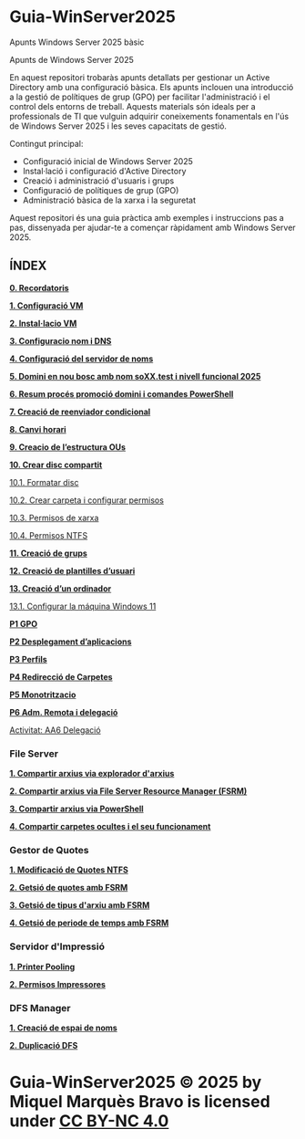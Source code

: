 # Guia-WinServer2025

Apunts Windows Server 2025 bàsic

Apunts de Windows Server 2025

En aquest repositori trobaràs apunts detallats per gestionar un Active Directory amb una configuració bàsica. Els apunts inclouen una introducció a la gestió de polítiques de grup (GPO) per facilitar l'administració i el control dels entorns de treball. Aquests materials són ideals per a professionals de TI que vulguin adquirir coneixements fonamentals en l'ús de Windows Server 2025 i les seves capacitats de gestió.

Contingut principal:
- Configuració inicial de Windows Server 2025
- Instal·lació i configuració d'Active Directory
- Creació i administració d'usuaris i grups
- Configuració de polítiques de grup (GPO)
- Administració bàsica de la xarxa i la seguretat

Aquest repositori és una guia pràctica amb exemples i instruccions pas a pas, dissenyada per ajudar-te a començar ràpidament amb Windows Server 2025.

## ÍNDEX

[**0\. Recordatoris**](guia/WinServer25.md#A1)

[**1\. Configuració VM**](guia/WinServer25.md#A2)

[**2\. Instal·lacio VM**](guia/WinServer25.md#A3)

[**3\. Configuracio nom i DNS**](guia/WinServer25.md#A4)

[**4\. Configuració del servidor de noms**](guia/WinServer25.md#A5)

[**5\. Domini en nou bosc amb nom soXX.test i nivell funcional 2025**](guia/WinServer25.md#A6)

[**6\. Resum procés promoció domini i comandes PowerShell**](guia/WinServer25.md#A7)

[**7\. Creació de reenviador condicional**](guia/WinServer25.md#A8)

[**8\. Canvi horari**](guia/WinServer25.md#A9)

[**9\. Creacio de l’estructura OUs**](guia/WinServer25.md#A10)

[**10\. Crear disc compartit**](guia/WinServer25.md#A11)

[10.1. Formatar disc](guia/WinServer25.md#A11.1)

[10.2. Crear carpeta i configurar permisos](guia/WinServer25.md#A11.2)

[10.3. Permisos de xarxa](guia/WinServer25.md#A11.2.1)

[10.4. Permisos NTFS](guia/WinServer25.md#A11.2.2)

[**11\. Creació de grups**](guia/WinServer25.md#A12)

[**12\. Creació de plantilles d’usuari**](guia/WinServer25.md#A13)

[**13\. Creació d’un ordinador**](guia/WinServer25.md#A14)

[13.1. Configurar la máquina Windows 11](guia/WinServer25.md#A14.1)

[**P1 GPO**](guia/WinServer25.md#P1)

[**P2 Desplegament d’aplicacions**](guia/WinServer25.md#P2)

[**P3 Perfils**](guia/WinServer25.md#P3)

[**P4 Redirecció de Carpetes**](guia/WinServer25.md#P4)

[**P5 Monotritzacio**](guia/WinServer25.md#P5)

[**P6 Adm. Remota i delegació**](guia/WinServer25.md#P6)

[Activitat: AA6 Delegació](guia/WinServer25.md#AA6)

### File Server 

[**1. Compartir arxius via explorador d'arxius**](guia/AA1%20FileServer.md/#AA1)

[**2. Compartir arxius via File Server Resource Manager (FSRM)**](guia/AA1%20FileServer.md/#AA2)

[**3. Compartir arxius via PowerShell**](guia/AA1%20FileServer.md/#AA3)

[**4. Compartir carpetes ocultes i el seu funcionament**](guia/AA1%20FileServer.md/#AA4)

### Gestor de Quotes

[**1. Modificació de Quotes NTFS**](guia/AA2%20Quotes%20FSRM.md/#AA1)

[**2. Getsió de quotes amb FSRM**](guia/AA2%20Quotes%20FSRM.md/#AA2)

[**3. Getsió de tipus d'arxiu amb FSRM**](guia/AA2%20Quotes%20FSRM.md/#AA3)

[**4. Getsió de periode de temps amb FSRM**](guia/AA2%20Quotes%20FSRM.md/#AA4)

### Servidor d'Impressió

[**1. Printer Pooling**](guia/AA3%20Servidor%20de%20Impresions.md/#AA1)

[**2. Permisos Impressores**](guia/AA3%20Servidor%20de%20Impresions.md/#AA2)

### DFS Manager


[**1. Creació de espai de noms**](guia/DFS%20Manager.md/#DFS1)

[**2. Duplicació DFS**](guia/DFS%20Manager.md/#DFS2)



#
# Guia-WinServer2025 © 2025 by Miquel Marquès Bravo is licensed under [CC BY-NC 4.0 ](https://creativecommons.org/licenses/by-nc/4.0/?ref=chooser-v1)